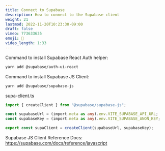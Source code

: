 ```yaml
---
title: Connect to Supabase
description: How to connect to the Supabase client
weight: 21
lastmod: 2022-11-20T10:23:30-09:00
draft: false
vimeo: 773633635
emoji: 🚆
video_length: 1:33
---
```


Command to install Supabase React Auth helper:

```bash
yarn add @supabase/auth-ui-react
```

Command to install Supabase JS Client:

```bash
yarn add @supabase/supabase-js
```

supa-client.ts

```ts
import { createClient } from "@supabase/supabase-js";

const supabaseUrl = (import.meta as any).env.VITE_SUPABASE_API_URL;
const supabaseKey = (import.meta as any).env.VITE_SUPABASE_ANON_KEY;

export const supaClient = createClient(supabaseUrl, supabaseKey);
```

Supabase JS Client Reference Docs: https://supabase.com/docs/reference/javascript
